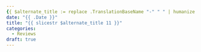 ```yaml
---
{{ $alternate_title := replace .TranslationBaseName "-" " " | humanize | title }}
date: "{{ .Date }}"
title: "{{ slicestr $alternate_title 11 }}"
categories:
  - Reviews
draft: true
---
```


